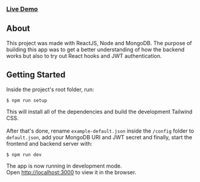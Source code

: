### [Live Demo](https://roomero-v2.herokuapp.com/)

## About

This project was made with ReactJS, Node and MongoDB. The purpose of building this app was to get a better understanding of how the backend works but also to try out React hooks and JWT authentication.

## Getting Started

Inside the project's root folder, run:

```console
$ npm run setup
```

This will install all of the dependencies and build the development Tailwind CSS.<br /><br />
After that's done, rename `example-default.json` inside the `/config` folder to `default.json`, add your MongoDB URI and JWT secret and finally, start the frontend and backend server with:

```console
$ npm run dev
```

The app is now running in development mode.<br />
Open [http://localhost:3000](http://localhost:3000) to view it in the browser.
